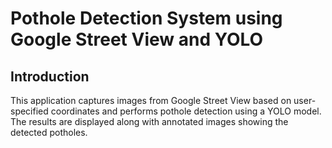 # Pothole Detection System using Google Street View and YOLO

## Introduction
This application captures images from Google Street View based on user-specified coordinates and performs pothole detection using a YOLO model. The results are displayed along with annotated images showing the detected potholes.
